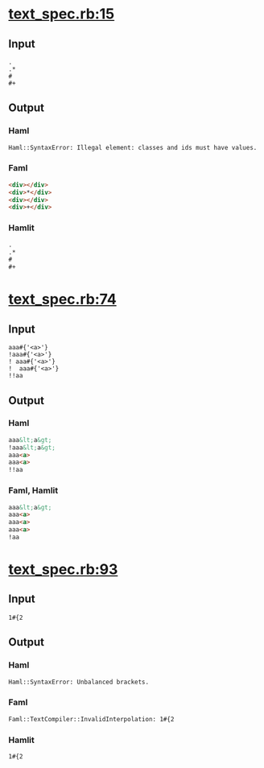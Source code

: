 # [text\_spec.rb:15](https://github.com/k0kubun/hamlit/blob/master/spec/hamlit/engine/text_spec.rb#L15)
## Input
```haml
.
.*
#
#+

```

## Output
### Haml
```html
Haml::SyntaxError: Illegal element: classes and ids must have values.
```

### Faml
```html
<div></div>
<div>*</div>
<div></div>
<div>+</div>

```

### Hamlit
```html
.
.*
#
#+

```


# [text\_spec.rb:74](https://github.com/k0kubun/hamlit/blob/master/spec/hamlit/engine/text_spec.rb#L74)
## Input
```haml
aaa#{'<a>'}
!aaa#{'<a>'}
! aaa#{'<a>'}
!  aaa#{'<a>'}
!!aa

```

## Output
### Haml
```html
aaa&lt;a&gt;
!aaa&lt;a&gt;
aaa<a>
aaa<a>
!!aa

```

### Faml, Hamlit
```html
aaa&lt;a&gt;
aaa<a>
aaa<a>
aaa<a>
!aa

```


# [text\_spec.rb:93](https://github.com/k0kubun/hamlit/blob/master/spec/hamlit/engine/text_spec.rb#L93)
## Input
```haml
1#{2
```

## Output
### Haml
```html
Haml::SyntaxError: Unbalanced brackets.
```

### Faml
```html
Faml::TextCompiler::InvalidInterpolation: 1#{2
```

### Hamlit
```html
1#{2

```

